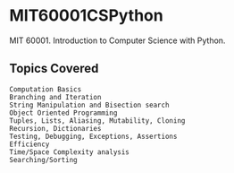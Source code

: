 # MIT60001CSPython
MIT 60001. Introduction to Computer Science with Python. 

## Topics Covered

```
Computation Basics
Branching and Iteration
String Manipulation and Bisection search
Object Oriented Programming
Tuples, Lists, Aliasing, Mutability, Cloning
Recursion, Dictionaries
Testing, Debugging, Exceptions, Assertions
Efficiency
Time/Space Complexity analysis
Searching/Sorting
```
